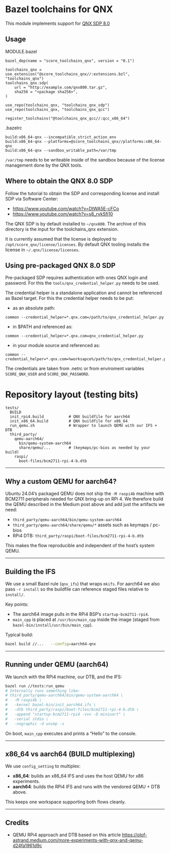 # Bazel toolchains for QNX

This module implements support for [QNX SDP 8.0](https://www.qnx.com/products/everywhere/index.html)

## Usage

MODULE.bazel
```
bazel_dep(name = "score_toolchains_qnx", version = "0.1")

toolchains_qnx = use_extension("@score_toolchains_qnx//:extensions.bzl", "toolchains_qnx")
toolchains_qnx.sdp(
    url = "http://example.com/qnx800.tar.gz",
    sha256 = "<package sha256>",
)

use_repo(toolchains_qnx, "toolchains_qnx_sdp")
use_repo(toolchains_qnx, "toolchains_qnx_qcc")

register_toolchains("@toolchains_qnx_qcc//:qcc_x86_64")
```

.bazelrc
```
build:x86_64-qnx --incompatible_strict_action_env
build:x86_64-qnx --platforms=@score_toolchains_qnx//platforms:x86_64-qnx
build:x86_64-qnx --sandbox_writable_path=/var/tmp
```

```/var/tmp``` needs to be writeable inside of the sandbox because of the license management done by the QNX tools.

## Where to obtain the QNX 8.0 SDP

Follow the tutorial to obtain the SDP and corresponding license and install SDP via Software Center: 
- https://www.youtube.com/watch?v=DtWA5E-cFCo
- https://www.youtube.com/watch?v=s8_rvkSfj10

The QNX SDP is by default installed to ```~/qnx800```.
The archive of this directory is the input for the toolchains_qnx extension.

It is currently assumed that the license is deployed to ```/opt/score_qnx/license/licenses```.
By default QNX tooling installs the license in ```~/.qnx/license/licenses```.

## Using pre-packaged QNX 8.0 SDP

Pre-packaged SDP requires authentication with ones QNX login and password.
For this the ```tools/qnx_credential_helper.py``` needs to be used.

The credential helper is a standalone application and cannot be referenced as Bazel target.
For this the credential helper needs to be put:

- as an absolute path:
```
common --credential_helper=*.qnx.com=/path/to/qnx_credential_helper.py
```

- in $PATH and referenced as:
```
common --credential_helper=*.qnx.com=qnx_credential_helper.py
```

- in your module source and referenced as:
```
common --credential_helper=*.qnx.com=%worksapce%/path/to/qnx_credential_helper.py
```

The credentials are taken from .netrc or from enviroment variables ```SCORE_QNX_USER``` and ```SCORE_QNX_PASSWORD```.


# Repository layout (testing bits)

```
tests/
  BUILD
  init_rpi4.build           # QNX buildfile for aarch64
  init_x86_64.build         # QNX buildfile for x86_64
  run_qemu.sh               # Wrapper to launch QEMU with our IFS + DTB
  third_party/
    qemu-aarch64/
      bin/qemu-system-aarch64
      share/qemu/...        # (keymaps/pc-bios as needed by your build)
    raspi/
      boot-files/bcm2711-rpi-4-b.dtb
```

---

## Why a custom QEMU for aarch64?

Ubuntu 24.04’s packaged QEMU does not ship the `-M raspi4b` machine with BCM2711 peripherals needed for QNX bring-up on RPi 4. We therefore build the QEMU described in the Medium post above and add just the artifacts we need:

- `third_party/qemu-aarch64/bin/qemu-system-aarch64`
- `third_party/qemu-aarch64/share/qemu/*` assets such as keymaps / pc-bios
- RPi4 DTB: `third_party/raspi/boot-files/bcm2711-rpi-4-b.dtb`

This makes the flow reproducible and independent of the host’s system QEMU.

---

## Building the IFS

We use a small Bazel rule (`qnx_ifs`) that wraps `mkifs`. For aarch64 we also pass `-r install` so the buildfile can reference staged files relative to `install/`.

Key points:
- The aarch64 image pulls in the RPi4 BSP’s `startup-bcm2711-rpi4`.
- `main_cpp` is placed at `/usr/bin/main_cpp` inside the image (staged from `bazel-bin/install/usr/bin/main_cpp`).

Typical build:

```bash
bazel build //...   --config=aarch64-qnx
```

---

## Running under QEMU (aarch64)

We launch with the RPi4 machine, our DTB, and the IFS:

```bash
bazel run //tests:run_qemu
# Internally runs something like:
# third_party/qemu-aarch64/bin/qemu-system-aarch64 \
#   -M raspi4b \
#   -kernel bazel-bin/init_aarch64.ifs \
#   -dtb third_party/raspi/boot-files/bcm2711-rpi-4-b.dtb \
#   -append "startup-bcm2711-rpi4 -vvv -D miniuart" \
#   -serial stdio \
#   -nographic -d unimp -s
```

On boot, `main_cpp` executes and prints a “Hello” to the console.

---

## x86_64 vs aarch64 (BUILD multiplexing)

We use `config_setting` to multiplex:
- **x86_64**: builds an x86_64 IFS and uses the host QEMU for x86 experiments.
- **aarch64**: builds the RPi4 IFS and runs with the vendored QEMU + DTB above.

This keeps one workspace supporting both flows cleanly.

---

## Credits

- QEMU RPi4 approach and DTB based on this article https://olof-astrand.medium.com/more-experiments-with-qnx-and-qemu-d24fa1961d9c
